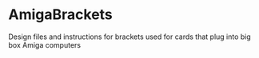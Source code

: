 # AmigaBrackets
Design files and instructions for brackets used for cards that plug into big box Amiga computers

